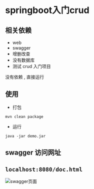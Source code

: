 # springboot入门crud
## 相关依赖
+ web
+ swagger
+ 增删改查
+ 没有数据库
+ 测试 crud 入门项目


没有依赖 , 直接运行
## 使用
+ 打包
```shell script
mvn clean package
```

+ 运行
```shell script
java -jar demo.jar
```

## swagger 访问网址
`localhost:8080/doc.html`
---
![swagger页面](https://shaoming-1302346099.cos.ap-nanjing.myqcloud.com/blog-image/image-20230507132030991.png)